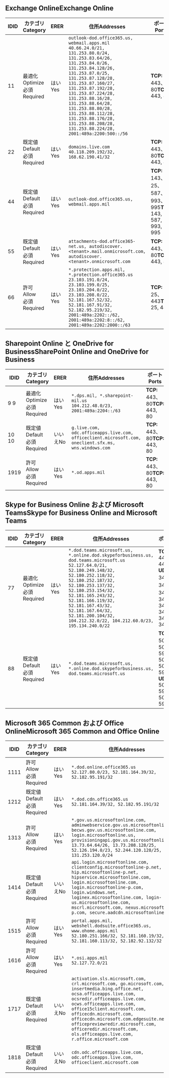 <!--THIS FILE IS AUTOMATICALLY GENERATED. MANUAL CHANGES WILL BE OVERWRITTEN.-->
<!--Please contact the Office 365 Endpoints team with any questions.-->
<!--USGovDoD endpoints version 2019012800-->
<!--File generated 2019-01-28 11:00:18.3877-->

## <a name="exchange-online"></a><span data-ttu-id="92f22-101">Exchange Online</span><span class="sxs-lookup"><span data-stu-id="92f22-101">Exchange Online</span></span>

<span data-ttu-id="92f22-102">ID</span><span class="sxs-lookup"><span data-stu-id="92f22-102">ID</span></span> | <span data-ttu-id="92f22-103">カテゴリ</span><span class="sxs-lookup"><span data-stu-id="92f22-103">Category</span></span> | <span data-ttu-id="92f22-104">ER</span><span class="sxs-lookup"><span data-stu-id="92f22-104">ER</span></span> | <span data-ttu-id="92f22-105">住所</span><span class="sxs-lookup"><span data-stu-id="92f22-105">Addresses</span></span> | <span data-ttu-id="92f22-106">ポート</span><span class="sxs-lookup"><span data-stu-id="92f22-106">Ports</span></span>
-- | -------------------- | --- | ---------------------------------------------------------------------------------------------------------------------------------------------------------------------------------------------------------------------------------------------------------------------------------------------------------------------------------------------------------------------------------------------- | -------------------------------
<span data-ttu-id="92f22-107">1</span><span class="sxs-lookup"><span data-stu-id="92f22-107">1</span></span> | <span data-ttu-id="92f22-108">最適化</span><span class="sxs-lookup"><span data-stu-id="92f22-108">Optimize</span></span><BR><span data-ttu-id="92f22-109">必須</span><span class="sxs-lookup"><span data-stu-id="92f22-109">Required</span></span> | <span data-ttu-id="92f22-110">はい</span><span class="sxs-lookup"><span data-stu-id="92f22-110">Yes</span></span> | `outlook-dod.office365.us, webmail.apps.mil`<BR>`40.66.24.0/21, 131.253.80.0/24, 131.253.83.64/26, 131.253.84.0/26, 131.253.84.128/26, 131.253.87.0/25, 131.253.87.128/28, 131.253.87.160/27, 131.253.87.192/28, 131.253.87.224/28, 131.253.88.16/28, 131.253.88.64/28, 131.253.88.80/28, 131.253.88.112/28, 131.253.88.176/28, 131.253.88.208/28, 131.253.88.224/28, 2001:489a:2200:500::/56` | <span data-ttu-id="92f22-111">**TCP:** 443、80</span><span class="sxs-lookup"><span data-stu-id="92f22-111">**TCP:** 443, 80</span></span>
<span data-ttu-id="92f22-112">2</span><span class="sxs-lookup"><span data-stu-id="92f22-112">2</span></span> | <span data-ttu-id="92f22-113">既定値</span><span class="sxs-lookup"><span data-stu-id="92f22-113">Default</span></span><BR><span data-ttu-id="92f22-114">必須</span><span class="sxs-lookup"><span data-stu-id="92f22-114">Required</span></span> | <span data-ttu-id="92f22-115">はい</span><span class="sxs-lookup"><span data-stu-id="92f22-115">Yes</span></span> | `domains.live.com`<BR>`40.118.209.192/32, 168.62.190.41/32` | <span data-ttu-id="92f22-116">**TCP:** 443、80</span><span class="sxs-lookup"><span data-stu-id="92f22-116">**TCP:** 443, 80</span></span>
<span data-ttu-id="92f22-117">4</span><span class="sxs-lookup"><span data-stu-id="92f22-117">4</span></span> | <span data-ttu-id="92f22-118">既定値</span><span class="sxs-lookup"><span data-stu-id="92f22-118">Default</span></span><BR><span data-ttu-id="92f22-119">必須</span><span class="sxs-lookup"><span data-stu-id="92f22-119">Required</span></span> | <span data-ttu-id="92f22-120">はい</span><span class="sxs-lookup"><span data-stu-id="92f22-120">Yes</span></span> | `outlook-dod.office365.us, webmail.apps.mil` | <span data-ttu-id="92f22-121">**TCP:** 143、25、587、993、995</span><span class="sxs-lookup"><span data-stu-id="92f22-121">**TCP:** 143, 25, 587, 993, 995</span></span>
<span data-ttu-id="92f22-122">5</span><span class="sxs-lookup"><span data-stu-id="92f22-122">5</span></span> | <span data-ttu-id="92f22-123">既定値</span><span class="sxs-lookup"><span data-stu-id="92f22-123">Default</span></span><BR><span data-ttu-id="92f22-124">必須</span><span class="sxs-lookup"><span data-stu-id="92f22-124">Required</span></span> | <span data-ttu-id="92f22-125">はい</span><span class="sxs-lookup"><span data-stu-id="92f22-125">Yes</span></span> | `attachments-dod.office365-net.us, autodiscover.<tenant>.mail.onmicrosoft.com, autodiscover.<tenant>.onmicrosoft.com` | <span data-ttu-id="92f22-126">**TCP:** 443、80</span><span class="sxs-lookup"><span data-stu-id="92f22-126">**TCP:** 443, 80</span></span>
<span data-ttu-id="92f22-127">6</span><span class="sxs-lookup"><span data-stu-id="92f22-127">6</span></span> | <span data-ttu-id="92f22-128">許可</span><span class="sxs-lookup"><span data-stu-id="92f22-128">Allow</span></span><BR><span data-ttu-id="92f22-129">必須</span><span class="sxs-lookup"><span data-stu-id="92f22-129">Required</span></span> | <span data-ttu-id="92f22-130">はい</span><span class="sxs-lookup"><span data-stu-id="92f22-130">Yes</span></span> | `*.protection.apps.mil, *.protection.office365.us`<BR>`23.103.191.0/24, 23.103.199.0/25, 23.103.204.0/22, 23.103.208.0/22, 52.181.167.52/32, 52.181.167.91/32, 52.182.95.219/32, 2001:489a:2202::/62, 2001:489a:2202:8::/62, 2001:489a:2202:2000::/63` | <span data-ttu-id="92f22-131">**TCP:** 25、443</span><span class="sxs-lookup"><span data-stu-id="92f22-131">**TCP:** 25, 443</span></span>

## <a name="sharepoint-online-and-onedrive-for-business"></a><span data-ttu-id="92f22-132">Sharepoint Online と OneDrive for Business</span><span class="sxs-lookup"><span data-stu-id="92f22-132">SharePoint Online and OneDrive for Business</span></span>

<span data-ttu-id="92f22-133">ID</span><span class="sxs-lookup"><span data-stu-id="92f22-133">ID</span></span> | <span data-ttu-id="92f22-134">カテゴリ</span><span class="sxs-lookup"><span data-stu-id="92f22-134">Category</span></span> | <span data-ttu-id="92f22-135">ER</span><span class="sxs-lookup"><span data-stu-id="92f22-135">ER</span></span> | <span data-ttu-id="92f22-136">住所</span><span class="sxs-lookup"><span data-stu-id="92f22-136">Addresses</span></span> | <span data-ttu-id="92f22-137">ポート</span><span class="sxs-lookup"><span data-stu-id="92f22-137">Ports</span></span>
-- | -------------------- | --- | ---------------------------------------------------------------------------------------------------- | ----------------
<span data-ttu-id="92f22-138">9 </span><span class="sxs-lookup"><span data-stu-id="92f22-138">9</span></span> | <span data-ttu-id="92f22-139">最適化</span><span class="sxs-lookup"><span data-stu-id="92f22-139">Optimize</span></span><BR><span data-ttu-id="92f22-140">必須</span><span class="sxs-lookup"><span data-stu-id="92f22-140">Required</span></span> | <span data-ttu-id="92f22-141">はい</span><span class="sxs-lookup"><span data-stu-id="92f22-141">Yes</span></span> | `*.dps.mil, *.sharepoint-mil.us`<BR>`104.212.48.0/23, 2001:489a:2204::/63` | <span data-ttu-id="92f22-142">**TCP:** 443、80</span><span class="sxs-lookup"><span data-stu-id="92f22-142">**TCP:** 443, 80</span></span>
<span data-ttu-id="92f22-143">10  </span><span class="sxs-lookup"><span data-stu-id="92f22-143">10</span></span> | <span data-ttu-id="92f22-144">既定値</span><span class="sxs-lookup"><span data-stu-id="92f22-144">Default</span></span><BR><span data-ttu-id="92f22-145">必須</span><span class="sxs-lookup"><span data-stu-id="92f22-145">Required</span></span> | <span data-ttu-id="92f22-146">いいえ</span><span class="sxs-lookup"><span data-stu-id="92f22-146">No</span></span> | `g.live.com, odc.officeapps.live.com, officeclient.microsoft.com, oneclient.sfx.ms, wns.windows.com` | <span data-ttu-id="92f22-147">**TCP:** 443、80</span><span class="sxs-lookup"><span data-stu-id="92f22-147">**TCP:** 443, 80</span></span>
<span data-ttu-id="92f22-148">19</span><span class="sxs-lookup"><span data-stu-id="92f22-148">19</span></span> | <span data-ttu-id="92f22-149">許可</span><span class="sxs-lookup"><span data-stu-id="92f22-149">Allow</span></span><BR><span data-ttu-id="92f22-150">必須</span><span class="sxs-lookup"><span data-stu-id="92f22-150">Required</span></span> | <span data-ttu-id="92f22-151">はい</span><span class="sxs-lookup"><span data-stu-id="92f22-151">Yes</span></span> | `*.od.apps.mil` | <span data-ttu-id="92f22-152">**TCP:** 443、80</span><span class="sxs-lookup"><span data-stu-id="92f22-152">**TCP:** 443, 80</span></span>

## <a name="skype-for-business-online-and-microsoft-teams"></a><span data-ttu-id="92f22-153">Skype for Business Online および Microsoft Teams</span><span class="sxs-lookup"><span data-stu-id="92f22-153">Skype for Business Online and Microsoft Teams</span></span>

<span data-ttu-id="92f22-154">ID</span><span class="sxs-lookup"><span data-stu-id="92f22-154">ID</span></span> | <span data-ttu-id="92f22-155">カテゴリ</span><span class="sxs-lookup"><span data-stu-id="92f22-155">Category</span></span> | <span data-ttu-id="92f22-156">ER</span><span class="sxs-lookup"><span data-stu-id="92f22-156">ER</span></span> | <span data-ttu-id="92f22-157">住所</span><span class="sxs-lookup"><span data-stu-id="92f22-157">Addresses</span></span> | <span data-ttu-id="92f22-158">ポート</span><span class="sxs-lookup"><span data-stu-id="92f22-158">Ports</span></span>
-- | -------------------- | --- | -------------------------------------------------------------------------------------------------------------------------------------------------------------------------------------------------------------------------------------------------------------------------------------------------------------------------------------------------------- | --------------------------------------------------
<span data-ttu-id="92f22-159">7</span><span class="sxs-lookup"><span data-stu-id="92f22-159">7</span></span> | <span data-ttu-id="92f22-160">最適化</span><span class="sxs-lookup"><span data-stu-id="92f22-160">Optimize</span></span><BR><span data-ttu-id="92f22-161">必須</span><span class="sxs-lookup"><span data-stu-id="92f22-161">Required</span></span> | <span data-ttu-id="92f22-162">はい</span><span class="sxs-lookup"><span data-stu-id="92f22-162">Yes</span></span> | `*.dod.teams.microsoft.us, *.online.dod.skypeforbusiness.us, dod.teams.microsoft.us`<BR>`52.127.64.0/21, 52.180.249.148/32, 52.180.252.118/32, 52.180.252.187/32, 52.180.253.137/32, 52.180.253.154/32, 52.181.165.243/32, 52.181.166.119/32, 52.181.167.43/32, 52.181.167.64/32, 52.181.200.104/32, 104.212.32.0/22, 104.212.60.0/23, 195.134.240.0/22` | <span data-ttu-id="92f22-163">**TCP:** 443</span><span class="sxs-lookup"><span data-stu-id="92f22-163">**TCP:** 443</span></span><BR><span data-ttu-id="92f22-164">**UDP:** 3478、3479、3480、3481</span><span class="sxs-lookup"><span data-stu-id="92f22-164">**UDP:** 3478, 3479, 3480, 3481</span></span>
<span data-ttu-id="92f22-165">8</span><span class="sxs-lookup"><span data-stu-id="92f22-165">8</span></span> | <span data-ttu-id="92f22-166">既定値</span><span class="sxs-lookup"><span data-stu-id="92f22-166">Default</span></span><BR><span data-ttu-id="92f22-167">必須</span><span class="sxs-lookup"><span data-stu-id="92f22-167">Required</span></span> | <span data-ttu-id="92f22-168">はい</span><span class="sxs-lookup"><span data-stu-id="92f22-168">Yes</span></span> | `*.dod.teams.microsoft.us, *.online.dod.skypeforbusiness.us, dod.teams.microsoft.us` | <span data-ttu-id="92f22-169">**TCP:** 5061、50000-59999</span><span class="sxs-lookup"><span data-stu-id="92f22-169">**TCP:** 5061, 50000-59999</span></span><BR><span data-ttu-id="92f22-170">**UDP:** 50000-59999</span><span class="sxs-lookup"><span data-stu-id="92f22-170">**UDP:** 50000-59999</span></span>

## <a name="microsoft-365-common-and-office-online"></a><span data-ttu-id="92f22-171">Microsoft 365 Common および Office Online</span><span class="sxs-lookup"><span data-stu-id="92f22-171">Microsoft 365 Common and Office Online</span></span>

<span data-ttu-id="92f22-172">ID</span><span class="sxs-lookup"><span data-stu-id="92f22-172">ID</span></span> | <span data-ttu-id="92f22-173">カテゴリ</span><span class="sxs-lookup"><span data-stu-id="92f22-173">Category</span></span> | <span data-ttu-id="92f22-174">ER</span><span class="sxs-lookup"><span data-stu-id="92f22-174">ER</span></span> | <span data-ttu-id="92f22-175">住所</span><span class="sxs-lookup"><span data-stu-id="92f22-175">Addresses</span></span> | <span data-ttu-id="92f22-176">ポート</span><span class="sxs-lookup"><span data-stu-id="92f22-176">Ports</span></span>
-- | ------------------- | --- | ---------------------------------------------------------------------------------------------------------------------------------------------------------------------------------------------------------------------------------------------------------------------------------------------------------------------------------------------------------------------------------------------- | ----------------
<span data-ttu-id="92f22-177">11</span><span class="sxs-lookup"><span data-stu-id="92f22-177">11</span></span> | <span data-ttu-id="92f22-178">許可</span><span class="sxs-lookup"><span data-stu-id="92f22-178">Allow</span></span><BR><span data-ttu-id="92f22-179">必須</span><span class="sxs-lookup"><span data-stu-id="92f22-179">Required</span></span> | <span data-ttu-id="92f22-180">はい</span><span class="sxs-lookup"><span data-stu-id="92f22-180">Yes</span></span> | `*.dod.online.office365.us`<BR>`52.127.80.0/23, 52.181.164.39/32, 52.182.95.191/32` | <span data-ttu-id="92f22-181">**TCP:** 443</span><span class="sxs-lookup"><span data-stu-id="92f22-181">**TCP:** 443</span></span>
<span data-ttu-id="92f22-182">12</span><span class="sxs-lookup"><span data-stu-id="92f22-182">12</span></span> | <span data-ttu-id="92f22-183">既定値</span><span class="sxs-lookup"><span data-stu-id="92f22-183">Default</span></span><BR><span data-ttu-id="92f22-184">必須</span><span class="sxs-lookup"><span data-stu-id="92f22-184">Required</span></span> | <span data-ttu-id="92f22-185">はい</span><span class="sxs-lookup"><span data-stu-id="92f22-185">Yes</span></span> | `*.dod.cdn.office365.us`<BR>`52.181.164.39/32, 52.182.95.191/32` | <span data-ttu-id="92f22-186">**TCP:** 443</span><span class="sxs-lookup"><span data-stu-id="92f22-186">**TCP:** 443</span></span>
<span data-ttu-id="92f22-187">13</span><span class="sxs-lookup"><span data-stu-id="92f22-187">13</span></span> | <span data-ttu-id="92f22-188">許可</span><span class="sxs-lookup"><span data-stu-id="92f22-188">Allow</span></span><BR><span data-ttu-id="92f22-189">必須</span><span class="sxs-lookup"><span data-stu-id="92f22-189">Required</span></span> | <span data-ttu-id="92f22-190">はい</span><span class="sxs-lookup"><span data-stu-id="92f22-190">Yes</span></span> | `*.gov.us.microsoftonline.com, adminwebservice.gov.us.microsoftonline.com, becws.gov.us.microsoftonline.com, login.microsoftonline.us, provisioningapi.gov.us.microsoftonline.com`<BR>`13.73.64.64/26, 13.73.208.128/25, 52.126.194.0/23, 52.244.120.128/25, 131.253.120.0/24` | <span data-ttu-id="92f22-191">**TCP:** 443</span><span class="sxs-lookup"><span data-stu-id="92f22-191">**TCP:** 443</span></span>
<span data-ttu-id="92f22-192">14</span><span class="sxs-lookup"><span data-stu-id="92f22-192">14</span></span> | <span data-ttu-id="92f22-193">既定値</span><span class="sxs-lookup"><span data-stu-id="92f22-193">Default</span></span><BR><span data-ttu-id="92f22-194">必須</span><span class="sxs-lookup"><span data-stu-id="92f22-194">Required</span></span> | <span data-ttu-id="92f22-195">いいえ</span><span class="sxs-lookup"><span data-stu-id="92f22-195">No</span></span> | `api.login.microsoftonline.com, clientconfig.microsoftonline-p.net, hip.microsoftonline-p.net, hipservice.microsoftonline.com, login.microsoftonline.com, login.microsoftonline-p.com, login.windows.net, loginex.microsoftonline.com, login-us.microsoftonline.com, mscrl.microsoft.com, nexus.microsoftonline-p.com, secure.aadcdn.microsoftonline-p.com` | <span data-ttu-id="92f22-196">**TCP:** 443</span><span class="sxs-lookup"><span data-stu-id="92f22-196">**TCP:** 443</span></span>
<span data-ttu-id="92f22-197">15</span><span class="sxs-lookup"><span data-stu-id="92f22-197">15</span></span> | <span data-ttu-id="92f22-198">許可</span><span class="sxs-lookup"><span data-stu-id="92f22-198">Allow</span></span><BR><span data-ttu-id="92f22-199">必須</span><span class="sxs-lookup"><span data-stu-id="92f22-199">Required</span></span> | <span data-ttu-id="92f22-200">はい</span><span class="sxs-lookup"><span data-stu-id="92f22-200">Yes</span></span> | `portal.apps.mil, webshell.dodsuite.office365.us, www.ohome.apps.mil`<BR>`52.180.251.166/32, 52.181.160.19/32, 52.181.160.113/32, 52.182.92.132/32` | <span data-ttu-id="92f22-201">**TCP:** 443</span><span class="sxs-lookup"><span data-stu-id="92f22-201">**TCP:** 443</span></span>
<span data-ttu-id="92f22-202">16</span><span class="sxs-lookup"><span data-stu-id="92f22-202">16</span></span> | <span data-ttu-id="92f22-203">許可</span><span class="sxs-lookup"><span data-stu-id="92f22-203">Allow</span></span><BR><span data-ttu-id="92f22-204">必須</span><span class="sxs-lookup"><span data-stu-id="92f22-204">Required</span></span> | <span data-ttu-id="92f22-205">はい</span><span class="sxs-lookup"><span data-stu-id="92f22-205">Yes</span></span> | `*.osi.apps.mil`<BR>`52.127.72.0/21` | <span data-ttu-id="92f22-206">**TCP:** 443</span><span class="sxs-lookup"><span data-stu-id="92f22-206">**TCP:** 443</span></span>
<span data-ttu-id="92f22-207">17</span><span class="sxs-lookup"><span data-stu-id="92f22-207">17</span></span> | <span data-ttu-id="92f22-208">既定値</span><span class="sxs-lookup"><span data-stu-id="92f22-208">Default</span></span><BR><span data-ttu-id="92f22-209">必須</span><span class="sxs-lookup"><span data-stu-id="92f22-209">Required</span></span> | <span data-ttu-id="92f22-210">いいえ</span><span class="sxs-lookup"><span data-stu-id="92f22-210">No</span></span> | `activation.sls.microsoft.com, crl.microsoft.com, go.microsoft.com, insertmedia.bing.office.net, ocsa.officeapps.live.com, ocsredir.officeapps.live.com, ocws.officeapps.live.com, office15client.microsoft.com, officecdn.microsoft.com, officecdn.microsoft.com.edgesuite.net, officepreviewredir.microsoft.com, officeredir.microsoft.com, ols.officeapps.live.com, r.office.microsoft.com` | <span data-ttu-id="92f22-211">**TCP:** 443、80</span><span class="sxs-lookup"><span data-stu-id="92f22-211">**TCP:** 443, 80</span></span>
<span data-ttu-id="92f22-212">18</span><span class="sxs-lookup"><span data-stu-id="92f22-212">18</span></span> | <span data-ttu-id="92f22-213">既定値</span><span class="sxs-lookup"><span data-stu-id="92f22-213">Default</span></span><BR><span data-ttu-id="92f22-214">必須</span><span class="sxs-lookup"><span data-stu-id="92f22-214">Required</span></span> | <span data-ttu-id="92f22-215">いいえ</span><span class="sxs-lookup"><span data-stu-id="92f22-215">No</span></span> | `cdn.odc.officeapps.live.com, odc.officeapps.live.com, officeclient.microsoft.com` | <span data-ttu-id="92f22-216">**TCP:** 443、80</span><span class="sxs-lookup"><span data-stu-id="92f22-216">**TCP:** 443, 80</span></span>
